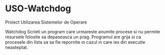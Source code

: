 # USO-Watchdog
Proiect Utilizarea Sistemelor de Operare

Watchdog
Scrieti un program care urmareste anumite procese si nu
permite resursele folosite sa depaseasca un prag. Programul are grija si ca procesele din
lista sa sa fie repornite ın cazul ın care ies din executie neasteptat.

